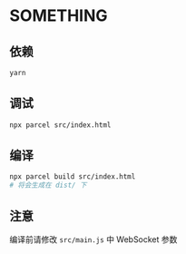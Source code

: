 # SOMETHING

## 依赖

```bash
yarn
```

## 调试

```bash
npx parcel src/index.html
```

## 编译

```bash
npx parcel build src/index.html
# 将会生成在 dist/ 下
```

## 注意

编译前请修改 `src/main.js` 中 WebSocket 参数